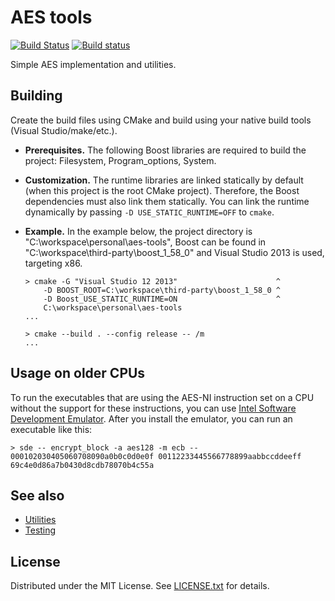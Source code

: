 AES tools
=========

[![Build Status](https://travis-ci.com/egor-tensin/aes-tools.svg?branch=master)](https://travis-ci.com/egor-tensin/aes-tools)
[![Build status](https://ci.appveyor.com/api/projects/status/atqrk0m9vj3mcoor/branch/master?svg=true)](https://ci.appveyor.com/project/egor-tensin/aes-tools/branch/master)

Simple AES implementation and utilities.

Building
--------

Create the build files using CMake and build using your native build tools
(Visual Studio/make/etc.).

* **Prerequisites.**
The following Boost libraries are required to build the project: Filesystem,
Program_options, System.
* **Customization.**
The runtime libraries are linked statically by default (when this project is
the root CMake project).
Therefore, the Boost dependencies must also link them statically.
You can link the runtime dynamically by passing `-D USE_STATIC_RUNTIME=OFF` to
`cmake`.
* **Example.**
In the example below, the project directory is
"C:\workspace\personal\aes-tools", Boost can be found in
"C:\workspace\third-party\boost_1_58_0" and Visual Studio 2013 is used,
targeting x86.

      > cmake -G "Visual Studio 12 2013"                      ^
          -D BOOST_ROOT=C:\workspace\third-party\boost_1_58_0 ^
          -D Boost_USE_STATIC_RUNTIME=ON                      ^
          C:\workspace\personal\aes-tools
      ...

      > cmake --build . --config release -- /m
      ...

Usage on older CPUs
-------------------

To run the executables that are using the AES-NI instruction set on a CPU
without the support for these instructions, you can use [Intel Software
Development Emulator].
After you install the emulator, you can run an executable like this:

    > sde -- encrypt_block -a aes128 -m ecb -- 000102030405060708090a0b0c0d0e0f 00112233445566778899aabbccddeeff
    69c4e0d86a7b0430d8cdb78070b4c55a

[Intel Software Development Emulator]: https://software.intel.com/en-us/articles/intel-software-development-emulator

See also
--------

* [Utilities]
* [Testing]

[Utilities]: utils/README.md
[Testing]: test/README.md

License
-------

Distributed under the MIT License.
See [LICENSE.txt] for details.

[LICENSE.txt]: LICENSE.txt
